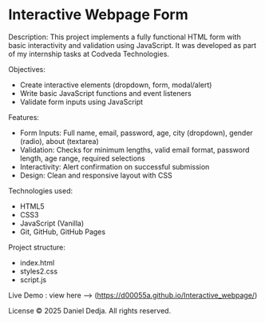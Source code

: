 # Interactive Webpage Form

Description: 
This project implements a fully functional HTML form with basic interactivity and validation using JavaScript. 
It was developed as part of my internship tasks at Codveda Technologies.

Objectives:
- Create interactive elements (dropdown, form, modal/alert)
- Write basic JavaScript functions and event listeners
- Validate form inputs using JavaScript

Features:
- Form Inputs: Full name, email, password, age, city (dropdown), gender (radio), about (textarea)
- Validation: Checks for minimum lengths, valid email format, password length, age range, required selections
- Interactivity: Alert confirmation on successful submission
- Design: Clean and responsive layout with CSS

Technologies used:
- HTML5
- CSS3
- JavaScript (Vanilla)
- Git, GitHub, GitHub Pages

Project structure:
- index.html 
- styles2.css
- script.js

Live Demo : view here --> (https://d00055a.github.io/Interactive_webpage/)

License
© 2025 Daniel Dedja. All rights reserved.
